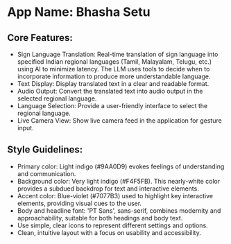 # **App Name**: Bhasha Setu

## Core Features:

- Sign Language Translation: Real-time translation of sign language into specified Indian regional languages (Tamil, Malayalam, Telugu, etc.) using AI to minimize latency. The LLM uses tools to decide when to incorporate information to produce more understandable language.
- Text Display: Display translated text in a clear and readable format.
- Audio Output: Convert the translated text into audio output in the selected regional language.
- Language Selection: Provide a user-friendly interface to select the regional language.
- Live Camera View: Show live camera feed in the application for gesture input.

## Style Guidelines:

- Primary color: Light indigo (#9AA0D9) evokes feelings of understanding and communication.
- Background color: Very light indigo (#F4F5FB). This nearly-white color provides a subdued backdrop for text and interactive elements.
- Accent color: Blue-violet (#7077B3) used to highlight key interactive elements, providing visual cues to the user.
- Body and headline font: 'PT Sans', sans-serif, combines modernity and approachability, suitable for both headings and body text. 
- Use simple, clear icons to represent different settings and options.
- Clean, intuitive layout with a focus on usability and accessibility.